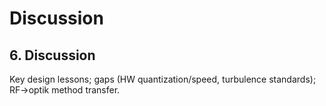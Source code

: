 # Discussion
<!-- PRISMA items 23a-d: Interpretation, Evidence limitations, Process limitations, Implications -->

## 6. Discussion
Key design lessons; gaps (HW quantization/speed, turbulence standards); RF→optik method transfer.

